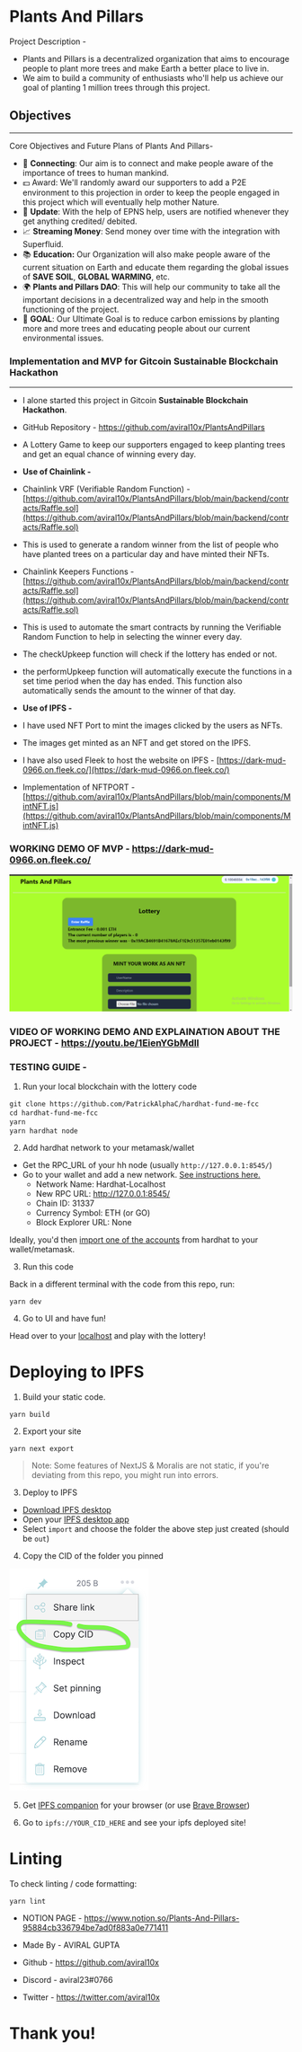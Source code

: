 # Plants And Pillars

Project Description -
- Plants and Pillars is a decentralized organization that aims to encourage people to plant more trees and make Earth a better place to live in.
- We aim to build a community of enthusiasts who'll help us achieve our goal of planting 1 million trees through this project.

## Objectives

---

Core Objectives and Future Plans of Plants And Pillars-

- 🔗 **Connecting**: Our aim is to connect and make people aware of the importance of trees to human mankind.
- 💵 Award: We'll randomly award our supporters to add a P2E environment to this projection in order to keep the people engaged in this project which will eventually help mother Nature.
- 🔔 **Update**: With the help of EPNS help, users are notified whenever they get anything credited/ debited.
- 📈 **Streaming Money**: Send money over time with the integration with Superfluid.
- 📚 **Education:** Our Organization will also make people aware of the current situation on Earth and educate them regarding the global issues of **SAVE SOIL**, **GLOBAL WARMING**, etc.
- 🌍 **Plants and Pillars DAO**: This will help our community to take all the important decisions in a decentralized way and help in the smooth functioning of the project.
- 🎯 **GOAL**: Our Ultimate Goal is to reduce carbon emissions by planting more and more trees and educating people about our current environmental issues.


### Implementation and MVP for Gitcoin **Sustainable Blockchain Hackathon**

---

- I alone started this project in Gitcoin **Sustainable Blockchain Hackathon**.
- GitHub Repository - https://github.com/aviral10x/PlantsAndPillars

- A Lottery Game to keep our supporters engaged to keep planting trees and get an equal chance of winning every day.

- **Use of Chainlink -**
- Chainlink VRF (Verifiable Random Function) - [https://github.com/aviral10x/PlantsAndPillars/blob/main/backend/contracts/Raffle.sol](https://github.com/aviral10x/PlantsAndPillars/blob/main/backend/contracts/Raffle.sol)
- This is used to generate a random winner from the list of people who have planted trees on a particular day and have minted their NFTs.
- Chainlink Keepers Functions - [https://github.com/aviral10x/PlantsAndPillars/blob/main/backend/contracts/Raffle.sol](https://github.com/aviral10x/PlantsAndPillars/blob/main/backend/contracts/Raffle.sol)
- This is used to automate the smart contracts by running the Verifiable Random Function to help in selecting the winner every day.
- The checkUpkeep function will check if the lottery has ended or not.
- the performUpkeep function will automatically execute the functions in a set time period when the day has ended. This function also automatically sends the amount to the winner of that day.

- **Use of IPFS -**
- I have used NFT Port to mint the images clicked by the users as NFTs.
- The images get minted as an NFT and get stored on the IPFS.
- I have also used Fleek to host the website on IPFS - [https://dark-mud-0966.on.fleek.co/](https://dark-mud-0966.on.fleek.co/)
- Implementation of NFTPORT - [https://github.com/aviral10x/PlantsAndPillars/blob/main/components/MintNFT.js](https://github.com/aviral10x/PlantsAndPillars/blob/main/components/MintNFT.js)

### WORKING DEMO OF MVP - https://dark-mud-0966.on.fleek.co/
![MVP](./MVP.png)

### VIDEO OF WORKING DEMO AND EXPLAINATION ABOUT THE PROJECT - https://youtu.be/1EienYGbMdIl

### TESTING GUIDE - 

1. Run your local blockchain with the lottery code
```
git clone https://github.com/PatrickAlphaC/hardhat-fund-me-fcc
cd hardhat-fund-me-fcc
yarn 
yarn hardhat node
```

2. Add hardhat network to your metamask/wallet

- Get the RPC_URL of your hh node (usually `http://127.0.0.1:8545/`)
- Go to your wallet and add a new network. [See instructions here.](https://metamask.zendesk.com/hc/en-us/articles/360043227612-How-to-add-a-custom-network-RPC)
  - Network Name: Hardhat-Localhost
  - New RPC URL: http://127.0.0.1:8545/
  - Chain ID: 31337
  - Currency Symbol: ETH (or GO)
  - Block Explorer URL: None

Ideally, you'd then [import one of the accounts](https://metamask.zendesk.com/hc/en-us/articles/360015489331-How-to-import-an-Account) from hardhat to your wallet/metamask. 

3. Run this code

Back in a different terminal with the code from this repo, run:

```
yarn dev
```

4. Go to UI and have fun!

Head over to your [localhost](http://localhost:3000) and play with the lottery!

# Deploying to IPFS

1. Build your static code.

```
yarn build
```

2. Export your site

```
yarn next export
```

> Note: Some features of NextJS & Moralis are not static, if you're deviating from this repo, you might run into errors. 

3. Deploy to IPFS

- [Download IPFS desktop](https://ipfs.io/#install)
- Open your [IPFS desktop app](https://ipfs.io/)
- Select `import` and choose the folder the above step just created (should be `out`)

4. Copy the CID of the folder you pinned

![IPFS](./img/readme-ipfs.png)

5. Get [IPFS companion](https://chrome.google.com/webstore/detail/ipfs-companion/nibjojkomfdiaoajekhjakgkdhaomnch?hl=en) for your browser (or use [Brave Browser](https://brave.com/))

5. Go to `ipfs://YOUR_CID_HERE` and see your ipfs deployed site!

# Linting

To check linting / code formatting:
```
yarn lint
```


- NOTION PAGE - https://www.notion.so/Plants-And-Pillars-95884cb336794be7ad0f883a0e771411

- Made By - AVIRAL GUPTA
- Github - https://github.com/aviral10x
- Discord - aviral23#0766
- Twitter - https://twitter.com/aviral10x

# Thank you!

